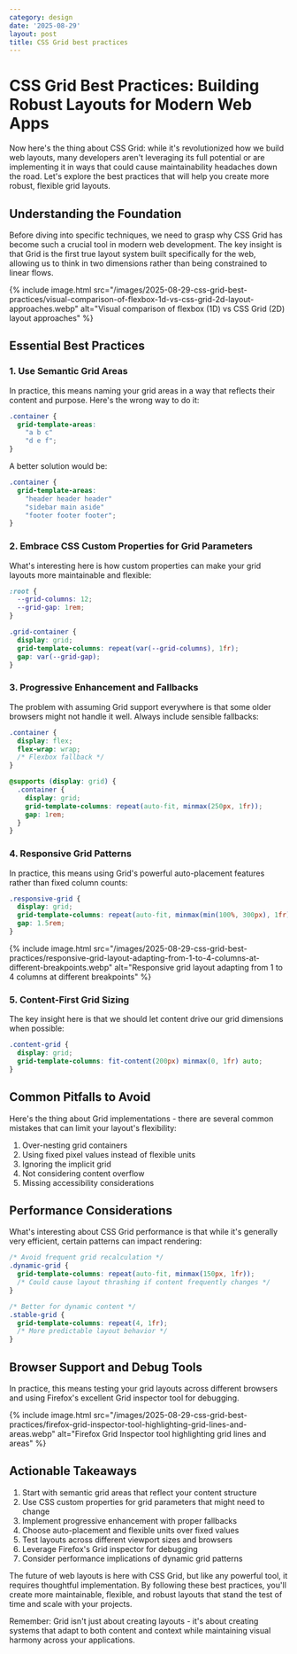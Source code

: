 ```yaml
---
category: design
date: '2025-08-29'
layout: post
title: CSS Grid best practices
---
```


# CSS Grid Best Practices: Building Robust Layouts for Modern Web Apps

Now here's the thing about CSS Grid: while it's revolutionized how we build web layouts, many developers aren't leveraging its full potential or are implementing it in ways that could cause maintainability headaches down the road. Let's explore the best practices that will help you create more robust, flexible grid layouts.

## Understanding the Foundation

Before diving into specific techniques, we need to grasp why CSS Grid has become such a crucial tool in modern web development. The key insight is that Grid is the first true layout system built specifically for the web, allowing us to think in two dimensions rather than being constrained to linear flows.

{% include image.html src="/images/2025-08-29-css-grid-best-practices/visual-comparison-of-flexbox-1d-vs-css-grid-2d-layout-approaches.webp" alt="Visual comparison of flexbox (1D) vs CSS Grid (2D) layout approaches" %}

## Essential Best Practices

### 1. Use Semantic Grid Areas

In practice, this means naming your grid areas in a way that reflects their content and purpose. Here's the wrong way to do it:

```css
.container {
  grid-template-areas:
    "a b c"
    "d e f";
}
```

A better solution would be:

```css
.container {
  grid-template-areas:
    "header header header"
    "sidebar main aside"
    "footer footer footer";
}
```

### 2. Embrace CSS Custom Properties for Grid Parameters

What's interesting here is how custom properties can make your grid layouts more maintainable and flexible:

```css
:root {
  --grid-columns: 12;
  --grid-gap: 1rem;
}

.grid-container {
  display: grid;
  grid-template-columns: repeat(var(--grid-columns), 1fr);
  gap: var(--grid-gap);
}
```

### 3. Progressive Enhancement and Fallbacks

The problem with assuming Grid support everywhere is that some older browsers might not handle it well. Always include sensible fallbacks:

```css
.container {
  display: flex;
  flex-wrap: wrap;
  /* Flexbox fallback */
}

@supports (display: grid) {
  .container {
    display: grid;
    grid-template-columns: repeat(auto-fit, minmax(250px, 1fr));
    gap: 1rem;
  }
}
```

### 4. Responsive Grid Patterns

In practice, this means using Grid's powerful auto-placement features rather than fixed column counts:

```css
.responsive-grid {
  display: grid;
  grid-template-columns: repeat(auto-fit, minmax(min(100%, 300px), 1fr));
  gap: 1.5rem;
}
```

{% include image.html src="/images/2025-08-29-css-grid-best-practices/responsive-grid-layout-adapting-from-1-to-4-columns-at-different-breakpoints.webp" alt="Responsive grid layout adapting from 1 to 4 columns at different breakpoints" %}

### 5. Content-First Grid Sizing

The key insight here is that we should let content drive our grid dimensions when possible:

```css
.content-grid {
  display: grid;
  grid-template-columns: fit-content(200px) minmax(0, 1fr) auto;
}
```

## Common Pitfalls to Avoid

Here's the thing about Grid implementations - there are several common mistakes that can limit your layout's flexibility:

1. Over-nesting grid containers
2. Using fixed pixel values instead of flexible units
3. Ignoring the implicit grid
4. Not considering content overflow
5. Missing accessibility considerations

## Performance Considerations

What's interesting about CSS Grid performance is that while it's generally very efficient, certain patterns can impact rendering:

```css
/* Avoid frequent grid recalculation */
.dynamic-grid {
  grid-template-columns: repeat(auto-fit, minmax(150px, 1fr));
  /* Could cause layout thrashing if content frequently changes */
}

/* Better for dynamic content */
.stable-grid {
  grid-template-columns: repeat(4, 1fr);
  /* More predictable layout behavior */
}
```

## Browser Support and Debug Tools

In practice, this means testing your grid layouts across different browsers and using Firefox's excellent Grid inspector tool for debugging.

{% include image.html src="/images/2025-08-29-css-grid-best-practices/firefox-grid-inspector-tool-highlighting-grid-lines-and-areas.webp" alt="Firefox Grid Inspector tool highlighting grid lines and areas" %}

## Actionable Takeaways

1. Start with semantic grid areas that reflect your content structure
2. Use CSS custom properties for grid parameters that might need to change
3. Implement progressive enhancement with proper fallbacks
4. Choose auto-placement and flexible units over fixed values
5. Test layouts across different viewport sizes and browsers
6. Leverage Firefox's Grid inspector for debugging
7. Consider performance implications of dynamic grid patterns

The future of web layouts is here with CSS Grid, but like any powerful tool, it requires thoughtful implementation. By following these best practices, you'll create more maintainable, flexible, and robust layouts that stand the test of time and scale with your projects.

Remember: Grid isn't just about creating layouts - it's about creating systems that adapt to both content and context while maintaining visual harmony across your applications.